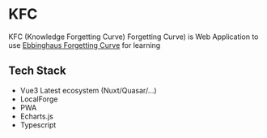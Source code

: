 # KFC
KFC (Knowledge Forgetting Curve) Forgetting Curve) is Web Application to use [Ebbinghaus Forgetting Curve](https://zhuanlan.zhihu.com/p/109107882) for learning

## Tech Stack
* Vue3 Latest ecosystem (Nuxt/Quasar/...)
* LocalForge
* PWA
* Echarts.js
* Typescript
